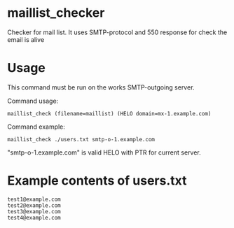 # maillist_checker
Checker for mail list. It uses SMTP-protocol and 550 response for check the email is alive

# Usage
This command must be run on the works SMTP-outgoing server.

Command usage:

    maillist_check (filename=maillist) (HELO domain=mx-1.example.com)
    
Command example:

    maillist_check ./users.txt smtp-o-1.example.com

"smtp-o-1.example.com" is valid HELO with PTR for current server.

# Example contents of users.txt

    test1@example.com
    test2@example.com
    test3@example.com
    test4@example.com

